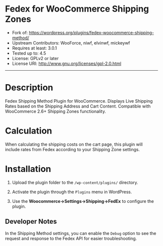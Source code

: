 # Fedex for WooCommerce Shipping Zones

- Fork of: https://wordpress.org/plugins/fedex-woocommerce-shipping-method/
- Upstream Contributors: WooForce, niwf, elvinwf, mickeywf
- Requires at least: 3.0.1
- Tested up to: 4.5
- License: GPLv2 or later
- License URI: http://www.gnu.org/licenses/gpl-2.0.html

----
# Description

Fedex Shipping Method Plugin for WooCommerce. Displays Live Shipping Rates based on the Shipping Address and Cart Content. Compatible with WooCommerce 2.6+ Shipping Zones functionality.


# Calculation

When calculating the shipping costs on the cart page, this plugin will include rates from Fedex according to your Shipping Zone settings.


# Installation

1. Upload the plugin folder to the `/wp-content/plugins/` directory.

2. Activate the plugin through the `Plugins` menu in WordPress.

3. Use the **Woocommerce->Settings->Shipping->FedEx** to configure the plugin.


## Developer Notes

In the Shipping Method settings, you can enable the `Debug` option to see the request and response to the Fedex API for easier troubleshooting.